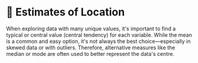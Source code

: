# 📍 Estimates of Location

When exploring data with many unique values, it's important to find a typical or central value (central tendency) for each variable. While the mean is a common and easy option, it's not always the best choice—especially in skewed data or with outliers. Therefore, alternative measures like the median or mode are often used to better represent the data's centre.
